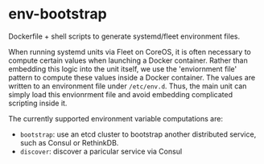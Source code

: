 env-bootstrap
================

Dockerfile + shell scripts to generate systemd/fleet environment files.

When running systemd units via Fleet on CoreOS, it is often necessary to compute certain values when launching a Docker container.  Rather than embedding this logic into the unit itself, we use the 'enviornment file' pattern to compute these values inside a Docker container.  The values are written to an environment file under `/etc/env.d`.  Thus, the main unit can simply load this envionrment file and avoid embedding complicated scripting inside it.

The currently supported environment variable computations are:

- `bootstrap`: use an etcd cluster to bootstrap another distributed service, such as Consul or RethinkDB.
- `discover`: discover a paricular service via Consul
